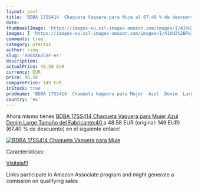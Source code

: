 ```yaml
---
layout: post
title: 'BDBA 17SS414  Chaqueta Vaquera para Muje al 67.40 % de descuento'
date: 
thumbnailImage: 'https://images-eu.ssl-images-amazon.com/images/I/41KN2%2BPe1DL._SL200_.jpg'
images: [ 'https://images-eu.ssl-images-amazon.com/images/I/41KN2%2BPe1DL._SL200_.jpg' ]
comments: true
category: ofertas
author: ring
slug: 'B06XX6ZC8F-es'
description:
actualPrice: 48.58 EUR
currency: EUR
price: 48.58
comparePrice: 149 EUR
inStock: true
prodname: 'BDBA 17SS414  Chaqueta Vaquera para Mujer  Azul  Denim  Large  Tamaño del Fabricante:40 '
country: 'es'
---
```


Ahora mismo tienes [BDBA 17SS414  Chaqueta Vaquera para Mujer  Azul  Denim  Large  Tamaño del Fabricante:40 ](https://www.amazon.es/dp/B06XX6ZC8F/?tag=tolees-21) a 48.58 EUR (original: 149 EUR) (67.40 %  de descuento) en el siguiente enlace!

[![BDBA 17SS414  Chaqueta Vaquera para Muje](https://images-eu.ssl-images-amazon.com/images/I/41KN2%2BPe1DL._SL200_.jpg)](https://www.amazon.es/dp/B06XX6ZC8F/?tag=tolees-21)

Características:


[Visítala!!!](https://www.amazon.es/dp/B06XX6ZC8F/?tag=tolees-21)

Links participate in Amazon Associate program and might generate a comission on qualifying sales
